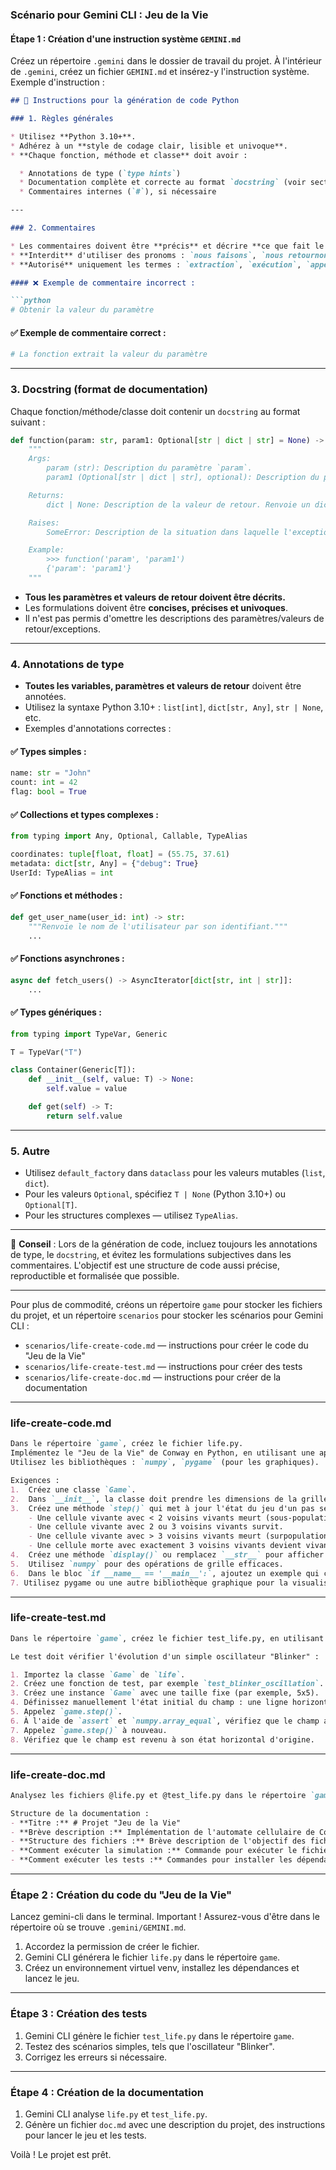 ### **Scénario pour Gemini CLI : Jeu de la Vie**

#### **Étape 1 : Création d'une instruction système `GEMINI.md`**

Créez un répertoire `.gemini` dans le dossier de travail du projet. À l'intérieur de `.gemini`, créez un fichier `GEMINI.md` et insérez-y l'instruction système. Exemple d'instruction :

````markdown
## 📘 Instructions pour la génération de code Python

### 1. Règles générales

* Utilisez **Python 3.10+**.
* Adhérez à un **style de codage clair, lisible et univoque**.
* **Chaque fonction, méthode et classe** doit avoir :

  * Annotations de type (`type hints`)
  * Documentation complète et correcte au format `docstring` (voir section 3)
  * Commentaires internes (`#`), si nécessaire

---

### 2. Commentaires

* Les commentaires doivent être **précis** et décrire **ce que fait le code**, et non « ce que nous faisons ».
* **Interdit** d'utiliser des pronoms : `nous faisons`, `nous retournons`, `nous envoyons`, `nous allons`, etc.
* **Autorisé** uniquement les termes : `extraction`, `exécution`, `appel`, `remplacement`, `vérification`, `envoi`, `La fonction exécute`, `La fonction modifie la valeur`, etc.

#### ❌ Exemple de commentaire incorrect :

```python
# Obtenir la valeur du paramètre
````

#### ✅ Exemple de commentaire correct :

```python
# La fonction extrait la valeur du paramètre
```

---

### 3. Docstring (format de documentation)

Chaque fonction/méthode/classe doit contenir un `docstring` au format suivant :

```python
def function(param: str, param1: Optional[str | dict | str] = None) -> dict | None:
    """
    Args:
        param (str): Description du paramètre `param`.
        param1 (Optional[str | dict | str], optional): Description du paramètre `param1`. Par défaut `None`.

    Returns:
        dict | None: Description de la valeur de retour. Renvoie un dictionnaire ou `None`.

    Raises:
        SomeError: Description de la situation dans laquelle l'exception `SomeError` se produit.

    Example:
        >>> function('param', 'param1')
        {'param': 'param1'}
    """
```

* **Tous les paramètres et valeurs de retour doivent être décrits.**
* Les formulations doivent être **concises, précises et univoques**.
* Il n'est pas permis d'omettre les descriptions des paramètres/valeurs de retour/exceptions.

---

### 4. Annotations de type

* **Toutes les variables, paramètres et valeurs de retour** doivent être annotées.
* Utilisez la syntaxe Python 3.10+ : `list[int]`, `dict[str, Any]`, `str | None`, etc.
* Exemples d'annotations correctes :

#### ✅ Types simples :

```python
name: str = "John"
count: int = 42
flag: bool = True
```

#### ✅ Collections et types complexes :

```python
from typing import Any, Optional, Callable, TypeAlias

coordinates: tuple[float, float] = (55.75, 37.61)
metadata: dict[str, Any] = {"debug": True}
UserId: TypeAlias = int
```

#### ✅ Fonctions et méthodes :

```python
def get_user_name(user_id: int) -> str:
    """Renvoie le nom de l'utilisateur par son identifiant."""
    ...
```

#### ✅ Fonctions asynchrones :

```python
async def fetch_users() -> AsyncIterator[dict[str, int | str]]:
    ...
```

#### ✅ Types génériques :

```python
from typing import TypeVar, Generic

T = TypeVar("T")

class Container(Generic[T]):
    def __init__(self, value: T) -> None:
        self.value = value

    def get(self) -> T:
        return self.value
```

---

### 5. Autre

* Utilisez `default_factory` dans `dataclass` pour les valeurs mutables (`list`, `dict`).
* Pour les valeurs `Optional`, spécifiez `T | None` (Python 3.10+) ou `Optional[T]`.
* Pour les structures complexes — utilisez `TypeAlias`.

---

📌 **Conseil** : Lors de la génération de code, incluez toujours les annotations de type, le `docstring`, et évitez les formulations subjectives dans les commentaires. L'objectif est une structure de code aussi précise, reproductible et formalisée que possible.

---

Pour plus de commodité, créons un répertoire `game` pour stocker les fichiers du projet, et un répertoire `scenarios` pour stocker les scénarios pour Gemini CLI :

* `scenarios/life-create-code.md` — instructions pour créer le code du "Jeu de la Vie"
* `scenarios/life-create-test.md` — instructions pour créer des tests
* `scenarios/life-create-doc.md` — instructions pour créer de la documentation

---

### **life-create-code.md**

```markdown
Dans le répertoire `game`, créez le fichier life.py.
Implémentez le "Jeu de la Vie" de Conway en Python, en utilisant une approche orientée objet.
Utilisez les bibliothèques : `numpy`, `pygame` (pour les graphiques).

Exigences :
1.  Créez une classe `Game`.
2.  Dans `__init__`, la classe doit prendre les dimensions de la grille (largeur, hauteur) et créer un champ initial aléatoire.
3.  Créez une méthode `step()` qui met à jour l'état du jeu d'un pas selon les règles :
    - Une cellule vivante avec < 2 voisins vivants meurt (sous-population).
    - Une cellule vivante avec 2 ou 3 voisins vivants survit.
    - Une cellule vivante avec > 3 voisins vivants meurt (surpopulation).
    - Une cellule morte avec exactement 3 voisins vivants devient vivante (reproduction).
4.  Créez une méthode `display()` ou remplacez `__str__` pour afficher le champ dans la console ('■' pour une cellule vivante, ' ' pour une cellule morte).
5.  Utilisez `numpy` pour des opérations de grille efficaces.
6.  Dans le bloc `if __name__ == '__main__':`, ajoutez un exemple qui crée un jeu et exécute la simulation avec un petit délai entre les étapes.
7. Utilisez pygame ou une autre bibliothèque graphique pour la visualisation du jeu.
```

---

### **life-create-test.md**

```markdown
Dans le répertoire `game`, créez le fichier test_life.py, en utilisant le contexte du fichier @life.py. Utilisez le framework pytest.

Le test doit vérifier l'évolution d'un simple oscillateur "Blinker" :

1. Importez la classe `Game` de `life`.
2. Créez une fonction de test, par exemple `test_blinker_oscillation`.
3. Créez une instance `Game` avec une taille fixe (par exemple, 5x5).
4. Définissez manuellement l'état initial du champ : une ligne horizontale de trois cellules vivantes au centre.
5. Appelez `game.step()`.
6. À l'aide de `assert` et `numpy.array_equal`, vérifiez que le champ a changé en une ligne verticale de trois cellules.
7. Appelez `game.step()` à nouveau.
8. Vérifiez que le champ est revenu à son état horizontal d'origine.
```

---

### **life-create-doc.md**

```markdown
Analysez les fichiers @life.py et @test_life.py dans le répertoire `game` et créez un fichier de documentation doc.md basé sur ceux-ci.

Structure de la documentation :
- **Titre :** # Projet "Jeu de la Vie"
- **Brève description :** Implémentation de l'automate cellulaire de Conway.
- **Structure des fichiers :** Brève description de l'objectif des fichiers `life.py` et `test_life.py`.
- **Comment exécuter la simulation :** Commande pour exécuter le fichier principal (`python life.py`).
- **Comment exécuter les tests :** Commandes pour installer les dépendances (`pip install pytest numpy`) et exécuter les tests (`pytest`).
```

---

### **Étape 2 : Création du code du "Jeu de la Vie"**

Lancez gemini-cli dans le terminal. Important ! Assurez-vous d'être dans le répertoire où se trouve `.gemini/GEMINI.md`.

1. Accordez la permission de créer le fichier.
2. Gemini CLI générera le fichier `life.py` dans le répertoire `game`.
3. Créez un environnement virtuel venv, installez les dépendances et lancez le jeu.

---

### **Étape 3 : Création des tests**

1. Gemini CLI génère le fichier `test_life.py` dans le répertoire `game`.
2. Testez des scénarios simples, tels que l'oscillateur "Blinker".
3. Corrigez les erreurs si nécessaire.

---

### **Étape 4 : Création de la documentation**

1. Gemini CLI analyse `life.py` et `test_life.py`.
2. Génère un fichier `doc.md` avec une description du projet, des instructions pour lancer le jeu et les tests.

Voilà ! Le projet est prêt.